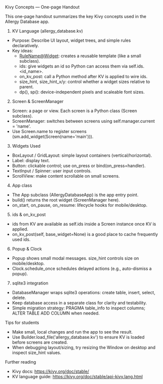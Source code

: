 Kivy Concepts — One-page Handout

This one-page handout summarizes the key Kivy concepts used in the Allergy Database app.

1) KV Language (allergy_database.kv)
- Purpose: Describe UI layout, widget trees, and simple rules declaratively.
- Key ideas:
  - <RuleName@Widget>: creates a reusable template (like a small subclass).
  - ids: give widgets an id so Python can access them via self.ids.<id_name>.
  - on_kv_post: call a Python method after KV is applied to wire ids.
  - size_hint, size_hint_x/y: control whether a widget sizes relative to parent.
  - dp(), sp(): device-independent pixels and scaleable font sizes.

2) Screen & ScreenManager
- Screen: a page or view. Each screen is a Python class (Screen subclass).
- ScreenManager: switches between screens using self.manager.current = 'name'.
- Use Screen.name to register screens (sm.add_widget(Screen(name='main'))).

3) Widgets Used
- BoxLayout / GridLayout: simple layout containers (vertical/horizontal).
- Label: display text.
- Button: clickable control; use on_press or bind(on_press=handler).
- TextInput / Spinner: user input controls.
- ScrollView: make content scrollable on small screens.

4) App class
- The App subclass (AllergyDatabaseApp) is the app entry point.
- build() returns the root widget (ScreenManager here).
- on_start, on_pause, on_resume: lifecycle hooks for mobile/desktop.

5) ids & on_kv_post
- ids from KV are available as self.ids inside a Screen instance once KV is applied.
- on_kv_post(self, base_widget=None) is a good place to cache frequently used ids.

6) Popup & Clock
- Popup shows small modal messages. size_hint controls size on mobile/desktop.
- Clock.schedule_once schedules delayed actions (e.g., auto-dismiss a popup).

7) sqlite3 integration
- DatabaseManager wraps sqlite3 operations: create table, insert, select, delete.
- Keep database access in a separate class for clarity and testability.
- Simple migration strategy: PRAGMA table_info to inspect columns; ALTER TABLE ADD COLUMN when needed.

Tips for students
- Make small, local changes and run the app to see the result.
- Use Builder.load_file('allergy_database.kv') to ensure KV is loaded before screens are created.
- When debugging layout/sizing, try resizing the Window on desktop and inspect size_hint values.

Further reading
- Kivy docs: https://kivy.org/doc/stable/
- KV language guide: https://kivy.org/doc/stable/api-kivy.lang.html

